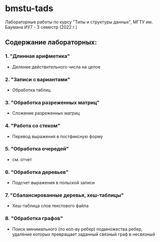 # bmstu-tads
Лабораторные работы по курсу "Типы и структуры данных", МГТУ им. Баумана ИУ7 - 3 семестр (2022 г.)

## Содержание лабораторных:
### 1. "Длинная арифметика"
- Деление действительного числа на целое
### 2. "Записи с вариантами"
- Обработка таблиц
### 3. "Обработка разреженных матриц"
- Сложение разреженных матриц
### 4. "Работа со стеком"
- Перевод выражения в постфиксную форму
### 5. "Обработка очередей"
- см. отчет
### 6. "Обработка деревьев"
- Подсчет выражения в польской записи
### 7. "Сбалансированные деревья, хеш-таблицы"
- Хеш-таблица слов текстового файла
### 8. "Обработка графов"
- Поиск минимального (по кол-ву ребер) подмножества ребер, удаление которых превращает заданный связный граф в несвязный
